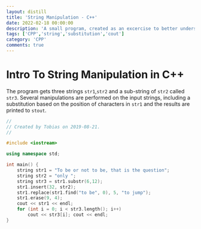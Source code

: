 ```yaml
---
layout: distill
title: 'String Manipulation - C++'
date: 2022-02-18 00:00:00
description: 'A small program, created as an excercise to better understand string manipulation in C++'
tags: ['CPP','string','substitution','cout']
category: 'CPP'
comments: true
---
```


# Intro To String Manipulation in C++

The program gets three strings `str1`,`str2` and a sub-string of `str2` called
`str3`. Several manipulations are performed on the input strings, including
a substitution based on the position of characters in `str1` and the results are
printed to `stout`.

```cpp
//
// Created by Tobias on 2019-08-21.
//

#include <iostream>

using namespace std;

int main() {
    string str1 = "To be or not to be, that is the question";
    string str2 = "only ";
    string str3 = str1.substr(6,12);
    str1.insert(32, str2);
    str1.replace(str1.find("to be", 0), 5, "to jump");
    str1.erase(9, 4);
    cout << str1 << endl;
    for (int i = 0; i < str3.length(); i++)
        cout << str3[i]; cout << endl;
}
```

